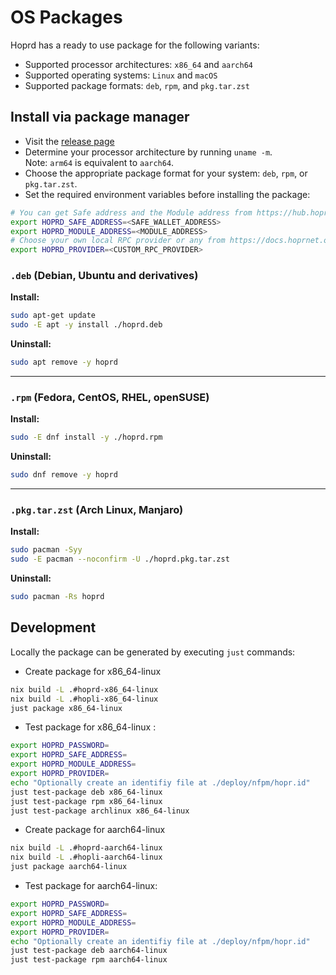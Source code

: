 # OS Packages

Hoprd has a ready to use package for the following variants:

- Supported processor architectures: `x86_64` and `aarch64`
- Supported operating systems: `Linux` and `macOS`
- Supported package formats: `deb`, `rpm`, and `pkg.tar.zst`

## Install via package manager

- Visit the [release page](https://github.com/hoprnet/hoprnet/releases)
- Determine your processor architecture by running `uname -m`.  
  Note: `arm64` is equivalent to `aarch64`.
- Choose the appropriate package format for your system: `deb`, `rpm`, or `pkg.tar.zst`.
- Set the required environment variables before installing the package:

```bash
# You can get Safe address and the Module address from https://hub.hoprnet.org
export HOPRD_SAFE_ADDRESS=<SAFE_WALLET_ADDRESS>
export HOPRD_MODULE_ADDRESS=<MODULE_ADDRESS>
# Choose your own local RPC provider or any from https://docs.hoprnet.org/node/custom-rpc-provider
export HOPRD_PROVIDER=<CUSTOM_RPC_PROVIDER>
```

### `.deb` (Debian, Ubuntu and derivatives)

**Install:**

```bash
sudo apt-get update
sudo -E apt -y install ./hoprd.deb
```

**Uninstall:**

```bash
sudo apt remove -y hoprd
```

---

### `.rpm` (Fedora, CentOS, RHEL, openSUSE)

**Install:**

```bash
sudo -E dnf install -y ./hoprd.rpm
```

**Uninstall:**

```bash
sudo dnf remove -y hoprd
```

---

### `.pkg.tar.zst` (Arch Linux, Manjaro)

**Install:**

```bash
sudo pacman -Syy
sudo -E pacman --noconfirm -U ./hoprd.pkg.tar.zst
```

**Uninstall:**

```bash
sudo pacman -Rs hoprd
```

## Development

Locally the package can be generated by executing `just` commands:

- Create package for x86_64-linux

```bash
nix build -L .#hoprd-x86_64-linux
nix build -L .#hopli-x86_64-linux
just package x86_64-linux
```

- Test package for x86_64-linux :

```bash
export HOPRD_PASSWORD=
export HOPRD_SAFE_ADDRESS=
export HOPRD_MODULE_ADDRESS=
export HOPRD_PROVIDER=
echo "Optionally create an identifiy file at ./deploy/nfpm/hopr.id"
just test-package deb x86_64-linux
just test-package rpm x86_64-linux
just test-package archlinux x86_64-linux
```

- Create package for aarch64-linux

```bash
nix build -L .#hoprd-aarch64-linux
nix build -L .#hopli-aarch64-linux
just package aarch64-linux
```

- Test package for aarch64-linux:

```bash
export HOPRD_PASSWORD=
export HOPRD_SAFE_ADDRESS=
export HOPRD_MODULE_ADDRESS=
export HOPRD_PROVIDER=
echo "Optionally create an identifiy file at ./deploy/nfpm/hopr.id"
just test-package deb aarch64-linux
just test-package rpm aarch64-linux
```
